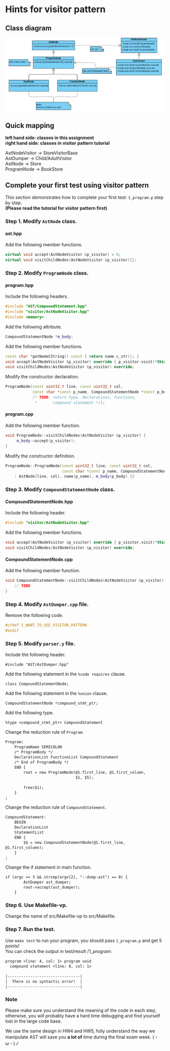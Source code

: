 # Hints for visitor pattern

## Class diagram

<img src="./res/imgs/class_diagram.png" width="800">

## Quick mapping

**left hand side: classes in this assignment**  
**right hand side: classes in visitor pattern tutorial**

AstNodeVisitor -> StoreVisitorBase  
AstDumper -> Child/AdultVisitor  
AstNode -> Store  
ProgramNode -> BookStore

## Complete your first test using visitor pattern

This section demonstrates how to complete your first test: `1_program.p` step by step.  
**(Please read the tutorial for visitor pattern first)**

### Step 1. Modify `AstNode` class.

#### ast.hpp

Add the following member functions.

```cpp
virtual void accept(AstNodeVisitor &p_visitor) = 0;
virtual void visitChildNodes(AstNodeVisitor &p_visitor){};
```

### Step 2. Modify `ProgramNode` class.

#### program.hpp

Include the following headers.

```cpp
#include "AST/CompoundStatement.hpp"
#include "visitor/AstNodeVisitor.hpp"
#include <memory>
```

Add the following attribute.

```cpp
CompoundStatementNode *m_body;
```

Add the following member functions.

```cpp
const char *getNameCString() const { return name.c_str(); }
void accept(AstNodeVisitor &p_visitor) override { p_visitor.visit(*this); }
void visitChildNodes(AstNodeVisitor &p_visitor) override;
```

Modify the constructor declaration.

```cpp
ProgramNode(const uint32_t line, const uint32_t col,
            const char *const p_name, CompoundStatementNode *const p_body
            /* TODO: return type, declarations, functions,
             *       compound statement */);
```

#### program.cpp

Add the following member function.

```cpp
void ProgramNode::visitChildNodes(AstNodeVisitor &p_visitor) {
     m_body->accept(p_visitor);
}
```

Modify the constructor definition.

```cpp
ProgramNode::ProgramNode(const uint32_t line, const uint32_t col,
                         const char *const p_name, CompoundStatementNode *const p_body)
    : AstNode{line, col}, name(p_name), m_body(p_body) {}
```

### Step 3. Modify `CompoundStatementNode` class.

#### CompoundStatementNode.hpp

Include the following header.

```cpp
#include "visitor/AstNodeVisitor.hpp"
```

Add the following member functions.

```cpp
void accept(AstNodeVisitor &p_visitor) override { p_visitor.visit(*this); }
void visitChildNodes(AstNodeVisitor &p_visitor) override;
```

#### CompoundStatementNode.cpp

Add the following member function.

```cpp
void CompoundStatementNode::visitChildNodes(AstNodeVisitor &p_visitor) {
    // TODO
}
```

### Step 4. Modify `AstDumper.cpp` file.

Remove the following code.

```cpp
#ifdef I_WANT_TO_USE_VISITOR_PATTERN
#endif
```

### Step 5. Modify `parser.y` file.

Include the following header.

```
#include "AST/AstDumper.hpp"
```

Add the following statement in the `%code requires` clause.

```
class CompoundStatementNode;
```

Add the following statement in the `%union` clause.

```
CompoundStatementNode *compound_stmt_ptr;
```

Add the following type.

```
%type <compound_stmt_ptr> CompoundStatement
```

Change the reduction rule of `Program`.

```
Program:
    ProgramName SEMICOLON
    /* ProgramBody */
    DeclarationList FunctionList CompoundStatement
    /* End of ProgramBody */
    END {
        root = new ProgramNode(@1.first_line, @1.first_column,
                               $1, $5);

        free($1);
    }
;
```

Change the reduction rule of `CompoundStatement`.

```
CompoundStatement:
    BEGIN
    DeclarationList
    StatementList
    END {
        $$ = new CompoundStatementNode(@1.first_line, @1.first_column);
    }
;
```

Change the if statement in main function.

```
if (argc >= 3 && strcmp(argv[2], "--dump-ast") == 0) {
        AstDumper ast_dumper;
        root->accept(ast_dumper);
    }
```

### Step 6. Use Makefile-vp.

Change the name of src/Makefile-vp to src/Makefile.

### Step 7. Run the test.

Use `make test` to run your program, you should pass `1_program.p` and get 5 points!  
You can check the output in test/result /1_program:

```
program <line: 4, col: 1> program void
  compound statement <line: 8, col: 1>

|--------------------------------|
|  There is no syntactic error!  |
|--------------------------------|
```

### Note

Please make sure you understand the meaning of the code in each step, otherwise, you will probably have a hard time debugging and find yourself lost in the large code base.

We use the same design in HW4 and HW5, fully understand the way we manipulate AST will save you **a lot of** time during the final exam week. (・ω・)ノ

